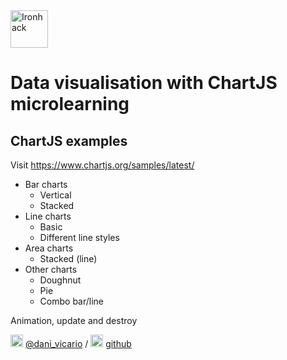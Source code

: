 <img src="https://raw.githubusercontent.com/webmad1019-1/w1d3-advanced-selectors-positioning-full-layout/master/img/ironhack.svg?sanitize=true" alt="Ironhack" width="60"/>

# Data visualisation with ChartJS microlearning

## ChartJS examples

Visit https://www.chartjs.org/samples/latest/

- Bar charts
  - Vertical
  - Stacked
- Line charts
  - Basic
  - Different line styles
- Area charts
  - Stacked (line)
- Other charts
  - Doughnut
  - Pie
  - Combo bar/line

Animation, update and destroy

<img src="https://raw.githubusercontent.com/prussian-blue/chartjs-workshop/master/img/Twitter_Logo_Blue.png" alt="twitter" width="20"/> [@dani_vicario](https://twitter.com/dani_vicario) / <img src="https://raw.githubusercontent.com/prussian-blue/chartjs-workshop/master/img/GitHub-Mark-32px.png" alt="github" width="20"/> [github](https://github.com/prussian-blue)
